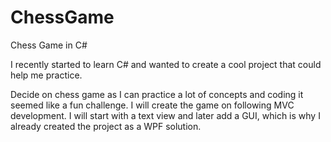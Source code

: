 # ChessGame
Chess Game in C#

I recently started to learn C# and wanted to create a cool project that could help me practice.

Decide on chess game as I can practice a lot of concepts and coding it seemed like a fun challenge.
I will create the game on following MVC development.
I will start with a text view and later add a GUI, which is why I already created the project as a WPF solution.
